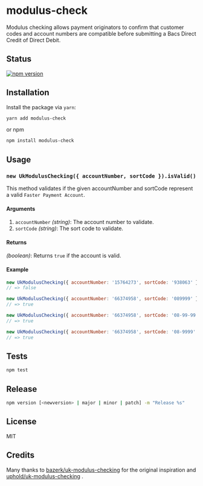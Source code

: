 # modulus-check
Modulus checking allows payment originators to confirm that customer codes and account numbers are compatible before submitting a Bacs Direct Credit of Direct Debit.

## Status
[![npm version][npm-image]][npm-url]

## Installation
Install the package via `yarn`:

```sh
yarn add modulus-check
```
or npm
```sh
npm install modulus-check
```

## Usage

### `new UkModulusChecking({ accountNumber, sortCode }).isValid()`

This method validates if the given accountNumber and sortCode represent a valid `Faster Payment Account`.

#### Arguments

1. `accountNumber` *(string)*: The account number to validate.
2. `sortCode` *(string)*: The sort code to validate.

#### Returns
*(boolean)*:  Returns `true` if the account is valid.

#### Example
```js
new UkModulusChecking({ accountNumber: '15764273', sortCode: '938063' }).isValid();
// => false

new UkModulusChecking({ accountNumber: '66374958', sortCode: '089999' }).isValid();
// => true

new UkModulusChecking({ accountNumber: '66374958', sortCode: '08-99-99' }).isValid();
// => true

new UkModulusChecking({ accountNumber: '66374958', sortCode: '08-9999' }).isValid();
// => true
```

## Tests

```sh
npm test
```

## Release

```sh
npm version [<newversion> | major | minor | patch] -m "Release %s"
```

## License
MIT

## Credits
Many thanks to [bazerk/uk-modulus-checking](https://github.com/bazerk/uk-modulus-checking) for the original inspiration and [uphold/uk-modulus-checking](https://github.com/uphold/uk-modulus-checking) .

[npm-image]: https://img.shields.io/npm/v/modulus-check.svg?style=flat-square
[npm-url]: https://npmjs.org/package/@usecomma/modulus-check
